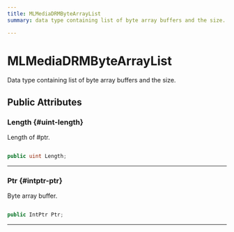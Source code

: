 ```yaml
---
title: MLMediaDRMByteArrayList
summary: data type containing list of byte array buffers and the size. 

---
```


# MLMediaDRMByteArrayList




Data type containing list of byte array buffers and the size.   





## Public Attributes

### Length {#uint-length}

Length of #ptr. 

```csharp

public uint Length;

```






-----------

### Ptr {#intptr-ptr}

Byte array buffer. 

```csharp

public IntPtr Ptr;

```






-----------

